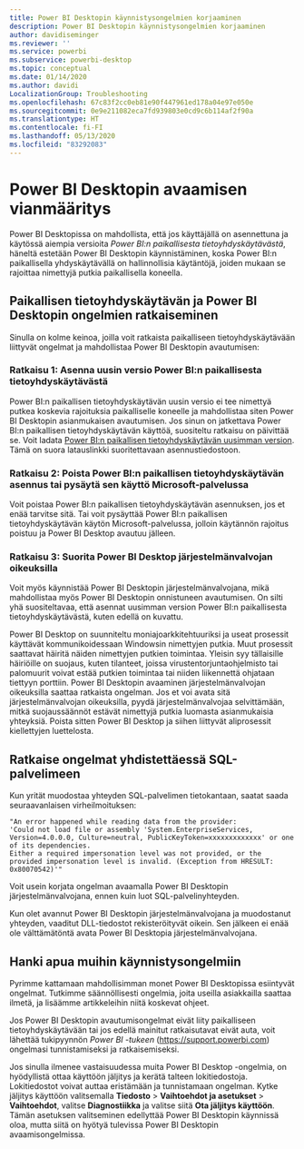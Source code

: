 ```yaml
---
title: Power BI Desktopin käynnistysongelmien korjaaminen
description: Power BI Desktopin käynnistysongelmien korjaaminen
author: davidiseminger
ms.reviewer: ''
ms.service: powerbi
ms.subservice: powerbi-desktop
ms.topic: conceptual
ms.date: 01/14/2020
ms.author: davidi
LocalizationGroup: Troubleshooting
ms.openlocfilehash: 67c83f2cc0eb81e90f447961ed178a04e97e050e
ms.sourcegitcommit: 0e9e211082eca7fd939803e0cd9c6b114af2f90a
ms.translationtype: HT
ms.contentlocale: fi-FI
ms.lasthandoff: 05/13/2020
ms.locfileid: "83292083"
---
```

# <a name="troubleshoot-opening-power-bi-desktop"></a>Power BI Desktopin avaamisen vianmääritys

Power BI Desktopissa on mahdollista, että jos käyttäjällä on asennettuna ja käytössä aiempia versioita *Power BI:n paikallisesta tietoyhdyskäytävästä*, häneltä estetään Power BI Desktopin käynnistäminen, koska Power BI:n paikallisella yhdyskäytävällä on hallinnollisia käytäntöjä, joiden mukaan se rajoittaa nimettyjä putkia paikallisella koneella.

## <a name="resolve-issues-with-the-on-premises-data-gateway-and-power-bi-desktop"></a>Paikallisen tietoyhdyskäytävän ja Power BI Desktopin ongelmien ratkaiseminen

Sinulla on kolme keinoa, joilla voit ratkaista paikalliseen tietoyhdyskäytävään liittyvät ongelmat ja mahdollistaa Power BI Desktopin avautumisen:

### <a name="resolution-1-install-the-latest-version-of-power-bi-on-premises-data-gateway"></a>Ratkaisu 1: Asenna uusin versio Power BI:n paikallisesta tietoyhdyskäytävästä

Power BI:n paikallisen tietoyhdyskäytävän uusin versio ei tee nimettyä putkea koskevia rajoituksia paikalliselle koneelle ja mahdollistaa siten Power BI Desktopin asianmukaisen avautumisen. Jos sinun on jatkettava Power BI:n paikallisen tietoyhdyskäytävän käyttöä, suositeltu ratkaisu on päivittää se. Voit ladata [Power BI:n paikallisen tietoyhdyskäytävän uusimman version](https://go.microsoft.com/fwlink/?LinkId=698863). Tämä on suora latauslinkki suoritettavaan asennustiedostoon.

### <a name="resolution-2-uninstall-or-stop-the-power-bi-on-premises-data-gateway-microsoft-service"></a>Ratkaisu 2: Poista Power BI:n paikallisen tietoyhdyskäytävän asennus tai pysäytä sen käyttö Microsoft-palvelussa

Voit poistaa Power BI:n paikallisen tietoyhdyskäytävän asennuksen, jos et enää tarvitse sitä. Tai voit pysäyttää Power BI:n paikallisen tietoyhdyskäytävän käytön Microsoft-palvelussa, jolloin käytännön rajoitus poistuu ja Power BI Desktop avautuu jälleen.

### <a name="resolution-3-run-power-bi-desktop-with-administrator-privilege"></a>Ratkaisu 3: Suorita Power BI Desktop järjestelmänvalvojan oikeuksilla

Voit myös käynnistää Power BI Desktopin järjestelmänvalvojana, mikä mahdollistaa myös Power BI Desktopin onnistuneen avautumisen. On silti yhä suositeltavaa, että asennat uusimman version Power BI:n paikallisesta tietoyhdyskäytävästä, kuten edellä on kuvattu.

Power BI Desktop on suunniteltu moniajoarkkitehtuuriksi ja useat prosessit käyttävät kommunikoidessaan Windowsin nimettyjen putkia. Muut prosessit saattavat häiritä näiden nimettyjen putkien toimintaa. Yleisin syy tällaisille häiriöille on suojaus, kuten tilanteet, joissa virustentorjuntaohjelmisto tai palomuurit voivat estää putkien toimintaa tai niiden liikennettä ohjataan tiettyyn porttiin. Power BI Desktopin avaaminen järjestelmänvalvojan oikeuksilla saattaa ratkaista ongelman. Jos et voi avata sitä järjestelmänvalvojan oikeuksilla, pyydä järjestelmänvalvojaa selvittämään, mitkä suojaussäännöt estävät nimettyjä putkia luomasta asianmukaisia yhteyksiä. Poista sitten Power BI Desktop ja siihen liittyvät aliprosessit kiellettyjen luettelosta.

## <a name="resolve-issues-when-connecting-to-sql-server"></a>Ratkaise ongelmat yhdistettäessä SQL-palvelimeen

Kun yrität muodostaa yhteyden SQL-palvelimen tietokantaan, saatat saada seuraavanlaisen virheilmoituksen:

`"An error happened while reading data from the provider:`\
`'Could not load file or assembly 'System.EnterpriseServices, Version=4.0.0.0, Culture=neutral, PublicKeyToken=xxxxxxxxxxxxx' or one of its dependencies.`\
`Either a required impersonation level was not provided, or the provided impersonation level is invalid. (Exception from HRESULT: 0x80070542)'"`

Voit usein korjata ongelman avaamalla Power BI Desktopin järjestelmänvalvojana, ennen kuin luot SQL-palvelinyhteyden.

Kun olet avannut Power BI Desktopin järjestelmänvalvojana ja muodostanut yhteyden, vaaditut DLL-tiedostot rekisteröityvät oikein. Sen jälkeen ei enää ole välttämätöntä avata Power BI Desktopia järjestelmänvalvojana.

## <a name="get-help-with-other-launch-issues"></a>Hanki apua muihin käynnistysongelmiin

Pyrimme kattamaan mahdollisimman monet Power BI Desktopissa esiintyvät ongelmat. Tutkimme säännöllisesti ongelmia, joita useilla asiakkailla saattaa ilmetä, ja lisäämme artikkeleihin niitä koskevat ohjeet.

Jos Power BI Desktopin avautumisongelmat eivät liity paikalliseen tietoyhdyskäytävään tai jos edellä mainitut ratkaisutavat eivät auta, voit lähettää tukipyynnön *Power BI -tukeen* (<https://support.powerbi.com>) ongelmasi tunnistamiseksi ja ratkaisemiseksi.

Jos sinulla ilmenee vastaisuudessa muita Power BI Desktop -ongelmia, on hyödyllistä ottaa käyttöön jäljitys ja kerätä talteen lokitiedostoja. Lokitiedostot voivat auttaa eristämään ja tunnistamaan ongelman. Kytke jäljitys käyttöön valitsemalla **Tiedosto** > **Vaihtoehdot ja asetukset** > **Vaihtoehdot**, valitse **Diagnostiikka** ja valitse siitä **Ota jäljitys käyttöön**. Tämän asetuksen valitseminen edellyttää Power BI Desktopin käynnissä oloa, mutta siitä on hyötyä tulevissa Power BI Desktopin avaamisongelmissa.
